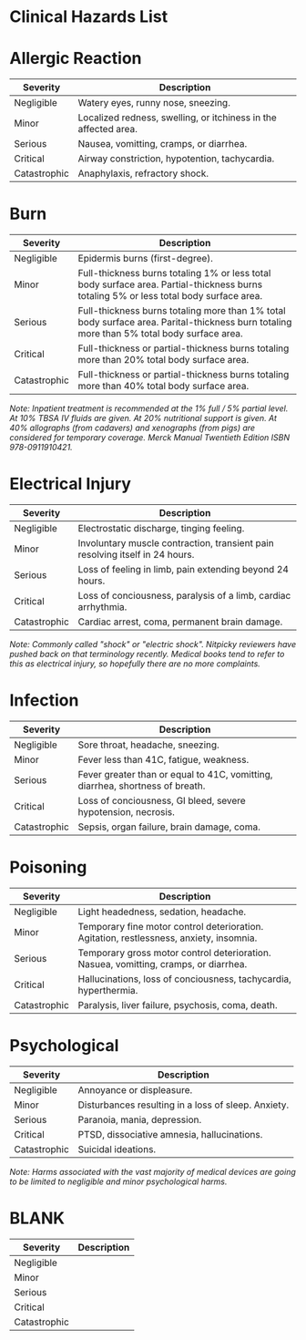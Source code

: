 Clinical Hazards List
=====================

# Allergic Reaction

| Severity | Description |
| -------- | ----------- |
| Negligible | Watery eyes, runny nose, sneezing. |
| Minor | Localized redness, swelling, or itchiness in the affected area. |
| Serious | Nausea, vomitting, cramps, or diarrhea. |
| Critical | Airway constriction, hypotention, tachycardia. |
| Catastrophic | Anaphylaxis, refractory shock. |

# Burn

| Severity | Description |
| -------- | ----------- |
| Negligible | Epidermis burns (first-degree). |
| Minor | Full-thickness burns totaling 1% or less total body surface area.  Partial-thickness burns totaling 5% or less total body surface area. |
| Serious | Full-thickness burns totaling more than 1% total body surface area.  Parital-thickness burn totaling more than 5% total body surface area. |
| Critical | Full-thickness or partial-thickness burns totaling more than 20% total body surface area. |
| Catastrophic | Full-thickness or partial-thickness burns totaling more than 40% total body surface area. |

*Note: Inpatient treatment is recommended at the 1% full / 5% partial level.  At 10% TBSA IV fluids are given.  At 20% nutritional support is given.  At 40% allographs (from cadavers) and xenographs (from pigs) are considered for temporary coverage.  Merck Manual Twentieth Edition ISBN 978-0911910421.*

# Electrical Injury

| Severity | Description |
| -------- | ----------- |
| Negligible | Electrostatic discharge, tinging feeling. |
| Minor | Involuntary muscle contraction, transient pain resolving itself in 24 hours. |
| Serious | Loss of feeling in limb, pain extending beyond 24 hours. |
| Critical | Loss of conciousness, paralysis of a limb, cardiac arrhythmia.  |
| Catastrophic | Cardiac arrest, coma, permanent brain damage. |

*Note: Commonly called "shock" or "electric shock".  Nitpicky reviewers have pushed back on that terminology recently.  Medical books tend to refer to this as electrical injury, so hopefully there are no more complaints.*

# Infection

|Severity | Description |
| -------- | ----------- |
| Negligible | Sore throat, headache, sneezing. |
| Minor | Fever less than 41C, fatigue, weakness.  |
| Serious | Fever greater than or equal to 41C, vomitting, diarrhea, shortness of breath. |
| Critical | Loss of conciousness, GI bleed, severe hypotension, necrosis. |
| Catastrophic | Sepsis, organ failure, brain damage, coma. |

# Poisoning

| Severity | Description |
| -------- | ----------- |
| Negligible | Light headedness, sedation, headache. |
| Minor | Temporary fine motor control deterioration.  Agitation, restlessness, anxiety, insomnia. |
| Serious | Temporary gross motor control deterioration.  Nasuea, vomitting, cramps, or diarrhea. |
| Critical | Hallucinations, loss of conciousness, tachycardia, hyperthermia. |
| Catastrophic | Paralysis, liver failure, psychosis, coma, death. |

# Psychological

| Severity | Description |
| -------- | ----------- |
| Negligible | Annoyance or displeasure. |
| Minor | Disturbances resulting in a loss of sleep.  Anxiety. |
| Serious | Paranoia, mania, depression. |
| Critical | PTSD, dissociative amnesia, hallucinations.  |
| Catastrophic | Suicidal ideations.  |

*Note: Harms associated with the vast majority of medical devices are going to be limited to negligible and minor psychological harms.*

# BLANK

| Severity | Description |
| -------- | ----------- |
| Negligible | |
| Minor | |
| Serious | |
| Critical | |
| Catastrophic | |
